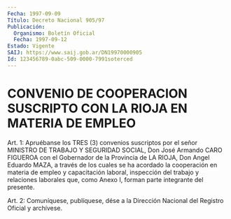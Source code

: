 ```yaml
---
Fecha: 1997-09-09
Título: Decreto Nacional 905/97
Publicación:
  Organismo: Boletín Oficial
  Fecha: 1997-09-12
Estado: Vigente
SAIJ: https://www.saij.gob.ar/DN19970000905
Id: 123456789-0abc-509-0000-7991soterced
---
```

# CONVENIO DE COOPERACION SUSCRIPTO CON LA RIOJA EN MATERIA DE EMPLEO

<a id="1"></a>
Art. 1: Apruébanse los  TRES  (3)  convenios suscriptos por el señor MINISTRO DE TRABAJO Y SEGURIDAD SOCIAL, Don José Armando CARO FIGUEROA con el Gobernador de la Provincia  de  LA RIOJA, Don Angel Eduardo MAZA, a través de los cuales se ha acordado  la cooperación en materia de empleo y capacitación laboral, inspección del trabajo y  relaciones laborales que, como Anexo I, forman parte  integrante del presente.

<a id="2"></a>
Art. 2: Comuníquese, publíquese, dése a la Dirección Nacional del Registro Oficial y archívese.